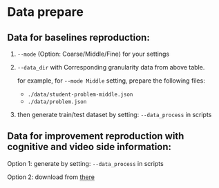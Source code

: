 # Data prepare

## Data for baselines reproduction:

1. `--mode` (Option: Coarse/Middle/Fine) for your settings
2. `--data_dir` with Corresponding granularity data from above table.
    
    for example, for `--mode Middle` setting, prepare the following files:
    - `./data/student-problem-middle.json`
    - `./data/problem.json`
3. then generate train/test dataset by setting: `--data_process` in scripts

## Data for improvement reproduction with cognitive and video side information:

Option 1: generate by setting: `--data_process` in scripts

Option 2: download from [there]()